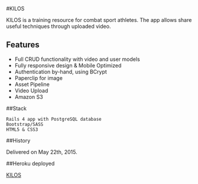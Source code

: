 #KILOS

KILOS is a training resource for combat sport athletes. The app allows share useful techniques through uploaded video.

## Features

- Full CRUD functionality with video and user models
- Fully responsive design & Mobile Optimized
- Authentication by-hand, using BCrypt
- Paperclip for image
- Asset Pipeline
- Video Upload
- Amazon S3


##Stack
```
Rails 4 app with PostgreSQL database
Bootstrap/SASS
HTML5 & CSS3

```



##History

Delivered on May 22th, 2015.


##Heroku deployed

[KILOS](https://kilosbjj.herokuapp.com/)